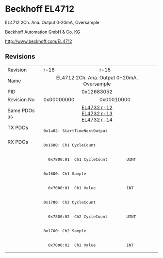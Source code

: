 # Beckhoff EL4712

EL4712 2Ch. Ana. Output 0-20mA, Oversample

Beckhoff Automation GmbH & Co. KG

http://www.beckhoff.com/EL4712

## Revisions
<table>
<tr >
<td>Revision</td>
<td>r-16</td>
<td>r-15</td>
</tr>
<tr >
<td>Name</td>
<td colspan=2 align="center">EL4712 2Ch. Ana. Output 0-20mA, Oversample</td>
</tr>
<tr >
<td>PID</td>
<td colspan=2 align="center">0x12683052</td>
</tr>
<tr >
<td>Revision No</td>
<td>0x00000000</td>
<td>0x00010000</td>
</tr>
<tr >
<td>Same PDOs as</td>
<td colspan=2 align="center"><a href="EL4732">EL4732 r-12</a><br/><a href="EL4732">EL4732 r-13</a><br/><a href="EL4732">EL4732 r-14</a></td>
</tr>
<tr class="txpdo pdosection">
<td rowspan=1 valign=top>TX PDOs</td>
<td colspan=2 align="left"><pre>0x1a82: StartTimeNextOutput</pre></td>
<td></td>
</tr>
<tr class="rxpdo pdosection">
<td rowspan=8 valign=top>RX PDOs</td>
<td colspan=2 align="left"><pre>0x1680: Ch1 CycleCount</pre></td>
<td></td>
</tr>
<tr class="rxpdo">
<td colspan=2 align="left"><pre>  0x7800:01  Ch1 CycleCount        UINT</pre></td>
</tr>
<tr class="rxpdo pdosection">
<td colspan=2 align="left"><pre>0x1600: Ch1 Sample</pre></td>
</tr>
<tr class="rxpdo">
<td colspan=2 align="left"><pre>  0x7000:01  Ch1 Value             INT</pre></td>
</tr>
<tr class="rxpdo pdosection">
<td colspan=2 align="left"><pre>0x1780: Ch2 CycleCount</pre></td>
</tr>
<tr class="rxpdo">
<td colspan=2 align="left"><pre>  0x7800:02  Ch2 CycleCount        UINT</pre></td>
</tr>
<tr class="rxpdo pdosection">
<td colspan=2 align="left"><pre>0x1700: Ch2 Sample</pre></td>
</tr>
<tr class="rxpdo">
<td colspan=2 align="left"><pre>  0x7000:02  Ch2 Value             INT</pre></td>
</tr>
</table>
